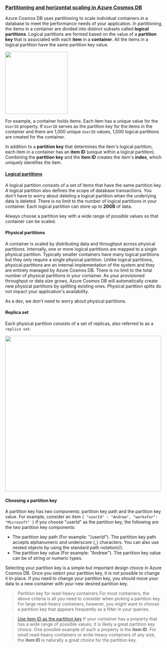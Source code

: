 ### [Partitioning and horizontal scaling in Azure Cosmos DB](https://learn.microsoft.com/en-us/azure/cosmos-db/partitioning-overview)

Azure Cosmos DB uses partitioning to scale individual containers in a database to meet the performance needs of your application. 
In partitioning, the items in a container are divided into distinct subsets called **logical partitions**.
Logical partitions are formed based on the value of a **partition key** that is associated with each **item** in a **container**. 
All the items in a logical partition have the same partition key value.


<img src="https://user-images.githubusercontent.com/12064832/200505398-296a371a-9e58-48b1-b791-5b73364f88e9.png" width="200" />

For example, a container holds items. Each item has a unique value for the `UserID` property. If `UserID` serves as the partition key for the items in the container and there are 1,000 unique `UserID` values, 1,000 logical partitions are created for the container.

In addition to a **partition key** that determines the item's logical partition, each item in a container has an **item ID** (unique within a logical partition). Combining the **partition key** and the **item ID** creates the item's **index**, which uniquely identifies the item.

#### [Logical partitions](https://learn.microsoft.com/en-us/azure/cosmos-db/partitioning-overview#logical-partitions)
A logical partition consists of a set of items that have the same partition key.
A logical partition also defines the scope of database transactions. 
You don't have to worry about deleting a logical partition when the underlying data is deleted.
There is no limit to the number of logical partitions in your container. Each logical partition can store up to **20GB** of data.

Always choose a partition key with a wide range of possible values so that container can be scaled.

#### Physical partitions
A container is scaled by distributing data and throughput across physical partitions. Internally, one or more logical partitions are mapped to a single physical partition. Typically smaller containers have many logical partitions but they only require a single physical partition. Unlike logical partitions, physical partitions are an internal implementation of the system and they are entirely managed by Azure Cosmos DB.
There is no limit to the total number of physical partitions in your container. As your provisioned throughput or data size grows, Azure Cosmos DB will automatically create new physical partitions by splitting existing ones. Physical partition splits do not impact your application's availability.

As a dev, we don't need to worry about physical partitions.

#### Replica set
Each physical partition consists of a set of replicas, also referred to as a `replica set`.

<img src="https://learn.microsoft.com/en-us/azure/cosmos-db/media/partitioning-overview/logical-partitions.png" width="500" />

#### Choosing a partition key
A partition key has two components: partition key path and the partition key value. For example, consider an item `{ "userId" : "Andrew", "worksFor": "Microsoft" }` if you choose "userId" as the partition key, the following are the two partition key components:

- The partition key path (For example: "/userId"). The partition key path accepts alphanumeric and underscore (_) characters. You can also use nested objects by using the standard path notation(/).
- The partition key value (For example: "Andrew"). The partition key value can be of string or numeric types.

Selecting your partition key is a simple but important design choice in Azure Cosmos DB. Once you select your partition key, it is not possible to change it in-place. If you need to change your partition key, you should move your data to a new container with your new desired partition key.

> Partition key for read-heavy containers
For most containers, the above criteria is all you need to consider when picking a partition key. For large read-heavy containers, however, you might want to choose a partition key that appears frequently as a filter in your queries. 

> [Use item ID as the partition key](https://learn.microsoft.com/en-us/azure/cosmos-db/partitioning-overview#use-item-id-as-the-partition-key)
If your container has a property that has a wide range of possible values, it is likely a great partition key choice. One possible example of such a property is the **item ID**. For small read-heavy containers or write-heavy containers of any size, the **item ID** is naturally a great choice for the partition key.


